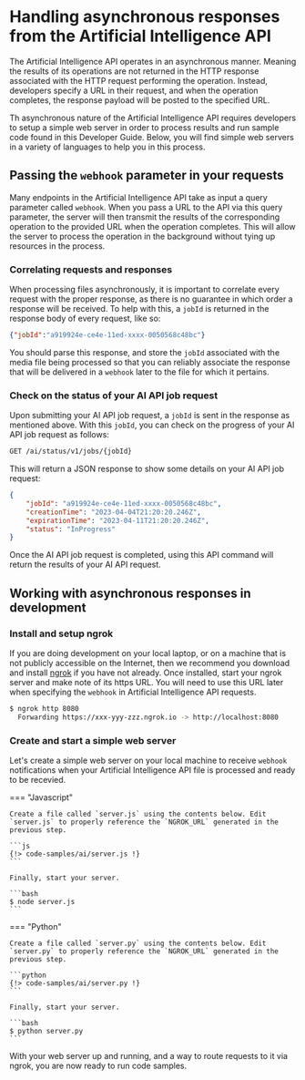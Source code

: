# Handling asynchronous responses from the Artificial Intelligence API

The Artificial Intelligence API operates in an asynchronous manner. Meaning the results of its operations are not returned in the HTTP response associated with the HTTP request performing the operation. Instead, developers specify a URL in their request, and when the operation completes, the response payload will be posted to the specified URL.

Th asynchronous nature of the Artificial Intelligence API requires developers to setup a simple web server in order to process results and run sample code found in this Developer Guide. Below, you will find simple web servers in a variety of languages to help you in this process.

## Passing the `webhook` parameter in your requests

Many endpoints in the Artificial Intelligence API take as input a query parameter called `webhook`. When you pass a URL to the API via this query parameter, the server will then transmit the results of the corresponding operation to the provided URL when the operation completes. This will allow the server to process the operation in the background without tying up resources in the process.

### Correlating requests and responses

When processing files asynchronously, it is important to correlate every request with the proper response, as there is no guarantee in which order a response will be received. To help with this, a `jobId` is returned in the response body of every request, like so:

```json
{"jobId":"a919924e-ce4e-11ed-xxxx-0050568c48bc"}
```

You should parse this response, and store the `jobId` associated with the media file being processed so that you can reliably associate the response that will be delivered in a `webhook` later to the file for which it pertains.

### Check on the status of your AI API job request

Upon submitting your AI API job request, a `jobId` is sent in the response as mentioned above. With this `jobId`, you can check on the progress of your AI API job request as follows:

```html
GET /ai/status/v1/jobs/{jobId}
```

This will return a JSON response to show some details on your AI API job request:

```json
{
    "jobId": "a919924e-ce4e-11ed-xxxx-0050568c48bc",
    "creationTime": "2023-04-04T21:20:20.246Z",
    "expirationTime": "2023-04-11T21:20:20.246Z",
    "status": "InProgress"
}
```

Once the AI API job request is completed, using this API command will return the results of your AI API request.

## Working with asynchronous responses in development

### Install and setup ngrok

If you are doing development on your local laptop, or on a machine that is not publicly accessible on the Internet, then we recommend you download and install [ngrok](https://ngrok.com/download) if you have not already. Once installed, start your ngrok server and make note of its https URL. You will need to use this URL later when specifying the `webhook` in Artificial Intelligence API requests.

```bash
$ ngrok http 8080
  Forwarding https://xxx-yyy-zzz.ngrok.io -> http://localhost:8080
```

### Create and start a simple web server

Let's create a simple web server on your local machine to receive `webhook` notifications when your Artificial Intelligence API file is processed and ready to be recevied.

=== "Javascript"

    Create a file called `server.js` using the contents below. Edit `server.js` to properly reference the `NGROK_URL` generated in the previous step.

    ```js
    {!> code-samples/ai/server.js !}
    ```

    Finally, start your server.

    ```bash
    $ node server.js
    ```

=== "Python"

    Create a file called `server.py` using the contents below. Edit `server.py` to properly reference the `NGROK_URL` generated in the previous step.

    ```python
    {!> code-samples/ai/server.py !}
    ```

    Finally, start your server.

    ```bash
    $ python server.py
    ```

With your web server up and running, and a way to route requests to it via ngrok, you are now ready to run code samples.
